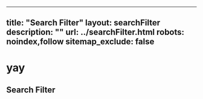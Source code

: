 
---
title: "Search Filter"
layout: searchFilter
description: ""
url: ../searchFilter.html
robots: noindex,follow
sitemap_exclude: false
---

<div class="text-center py-5">
  <h1 class="display-1">yay</h1>
  <h2>Search Filter</h2>
</div>
